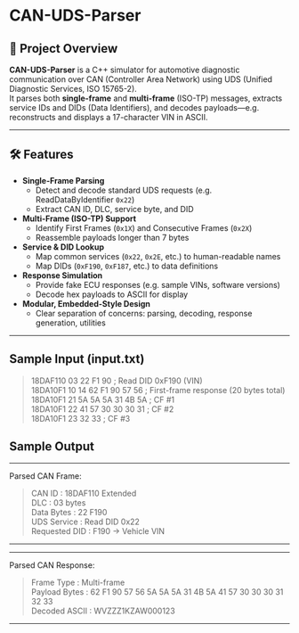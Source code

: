 # CAN-UDS-Parser

## 📜 Project Overview
**CAN-UDS-Parser** is a C++ simulator for automotive diagnostic communication over CAN (Controller Area Network) using UDS (Unified Diagnostic Services, ISO 15765-2).  
It parses both **single-frame** and **multi-frame** (ISO-TP) messages, extracts service IDs and DIDs (Data Identifiers), and decodes payloads—e.g. reconstructs and displays a 17-character VIN in ASCII.

---

## 🛠️ Features
- **Single-Frame Parsing**  
  - Detect and decode standard UDS requests (e.g. ReadDataByIdentifier `0x22`)
  - Extract CAN ID, DLC, service byte, and DID
- **Multi-Frame (ISO-TP) Support**  
  - Identify First Frames (`0x1X`) and Consecutive Frames (`0x2X`)
  - Reassemble payloads longer than 7 bytes
- **Service & DID Lookup**  
  - Map common services (`0x22`, `0x2E`, etc.) to human-readable names  
  - Map DIDs (`0xF190`, `0xF187`, etc.) to data definitions
- **Response Simulation**  
  - Provide fake ECU responses (e.g. sample VINs, software versions)
  - Decode hex payloads to ASCII for display
- **Modular, Embedded-Style Design**  
  - Clear separation of concerns: parsing, decoding, response generation, utilities

---
## Sample Input (input.txt)
> 18DAF110 03 22 F1 90              ; Read DID 0xF190 (VIN)  
> 18DA10F1 10 14 62 F1 90 57 56     ; First-frame response (20 bytes total)  
> 18DA10F1 21 5A 5A 5A 31 4B 5A     ; CF #1  
> 18DA10F1 22 41 57 30 30 30 31     ; CF #2  
> 18DA10F1 23 32 33                 ; CF #3  

## Sample Output
----------------------------------------
Parsed CAN Frame:  
> CAN ID        : 18DAF110 Extended  
> DLC           : 03 bytes  
> Data Bytes    : 22 F190  
> UDS Service   : Read DID 0x22  
> Requested DID : F190 -> Vehicle VIN  
----------------------------------------  

----------------------------------------  
Parsed CAN Response:  
> Frame Type    : Multi-frame  
> Payload Bytes : 62 F1 90 57 56 5A 5A 5A 31 4B 5A 41 57 30 30 30 31 32 33  
> Decoded ASCII : WVZZZ1KZAW000123  
----------------------------------------
